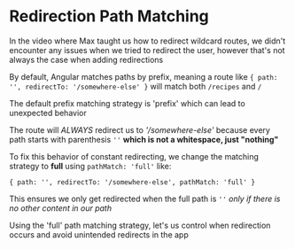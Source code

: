 # Redirection Path Matching

In the video where Max taught us how to redirect wildcard routes, we didn't encounter any issues when we tried to redirect the user, however that's not always the case when adding redirections

By default, Angular matches paths by prefix, meaning a route like `{ path: '', redirectTo: '/somewhere-else' }` will match both `/recipes` and `/`

The default prefix matching strategy is 'prefix' which can lead to unexpected behavior

The route will _ALWAYS_ redirect us to _'/somewhere-else'_ because every path starts with parenthesis `''` **which is not a whitespace, just "nothing"**

To fix this behavior of constant redirecting, we change the matching strategy to **full** using `pathMatch: 'full'` like:

`{ path: '', redirectTo: '/somewhere-else', pathMatch: 'full' }`

This ensures we only get redirected when the full path is `''` _only if there is no other content in our path_

Using the 'full' path matching strategy, let's us control when redirection occurs and avoid unintended redirects in the app
